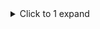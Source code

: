 <details>
	<summary>Click to 1 expand</summary>
  <div class="border p-3 mt-2">
  <details>
  	<summary>Click to 2 expand</summary>
  <div class="border p-3 mt-2">

  	  ### 抵zH&正片，一场精心策划的阴m（20210324第3704
  	  <https://www.youtube.com/watch?v=K6cmHbwDzQ8>

  	  你抵z个hm药酒试试，直接给你z内mg去。
  	  　　就好像韩g要装萨d，我们对乐t下手了，把乐在zg活活就给搞死了，你以为是老bx搞的吗？

  	  <h3>zg重复晚清wj覆辙：惹祸、打架和装孙子</h3>
  	  <a href="  https://www.boxun.com/news/gb/pubvp/2021/03/202103250030.shtml">  https://www.boxun.com/news/gb/pubvp/2021/03/202103250030.shtml</a>

  	  吾尝谓zg之于夷人，可以明目张胆与之划定章程，而zg一味怕；夷人断不可欺，而zg一味诈；zg尽多事，夷人尽强，一切以理自处，杜其横逆之萌，而不可稍撄其怒，而zg一味蛮；彼有情可以揣度，有理可以制伏，而zg一味蠢；真乃无可如何。

  	  **公开上hg务y餐厅饭菜价格被指“泄m网m被z**{:.h3}<br>
  	  [https://www.rfa.org/mandarin/yataibaodao/renquanfazhi/ql2-03242021072938.html](https://www.rfa.org/mandarin/yataibaodao/renquanfazhi/ql2-03242021072938.html)

  	  2edeef9d-e8cc-47e0-b80b-737be169a5e0.png (620×340)<br>
  	  <img src="https://slack-imgs.com/?url=https://www.rfa.org/mandarin/yataibaodao/renquanfazhi/ql2-03242021072938.html/@@images/2edeef9d-e8cc-47e0-b80b-737be169a5e0.png">

  	  自然》曝光造假论文“产业化” 大部分来自zg
  	  https://www.rfa.org/mandarin/yataibaodao/kejiaowen/hj-03242021141835.html

  </div>

  </details>
  </div>
</details>
